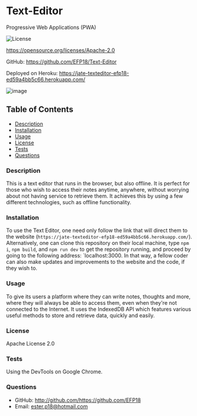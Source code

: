 # Text-Editor

Progressive Web Applications (PWA)

![License](https://img.shields.io/badge/License-Apache_2.0-blue.svg)

https://opensource.org/licenses/Apache-2.0

GitHub: https://github.com/EFP18/Text-Editor

Deployed on Heroku: https://jate-texteditor-efp18-ed59a4bb5c66.herokuapp.com/

![image](https://github.com/EFP18/Text-Editor/assets/125209506/31e0ed45-25bd-4f7b-ac13-e9600e693022)


## Table of Contents

- [Description](#description)
- [Installation](#installation)
- [Usage](#usage)
- [License](#license)
- [Tests](#tests)
- [Questions](#questions)

### Description

This is a text editor that runs in the browser, but also offline. It is perfect for those who wish to access their notes anytime, anywhere, without worrying about not having service to retrieve them. It achieves this by using a few different technologies, such as offline functionality.

### Installation

To use the Text Editor, one need only follow the link that will direct them to the website (`https://jate-texteditor-efp18-ed59a4bb5c66.herokuapp.com/`).
Alternatively, one can clone this repository on their local machine, type `npm i`, `npm build`, and `npm run dev` to get the repository running, and proceed by going to the following address: `localhost:3000. In that way, a fellow coder can also make updates and improvements to the website and the code, if they wish to.

### Usage

To give its users a platform where they can write notes, thoughts and more, where they will always be able to access them, even when they're not connected to the Internet. It uses the IndexedDB API which features various useful methods to store and retrieve data, quickly and easily.

### License

Apache License 2.0

### Tests

Using the DevTools on Google Chrome.

### Questions

- GitHub: http://github.com/https://github.com/EFP18
- Email: ester.p18@hotmail.com
